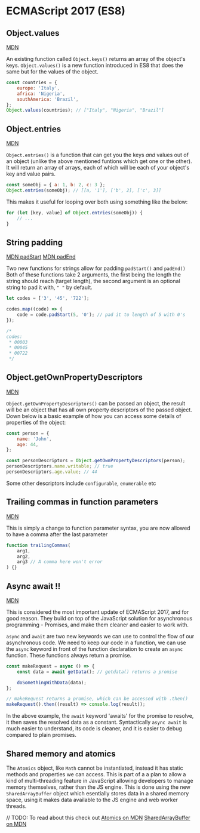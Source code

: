 # ECMAScript 2017 (ES8)

## Object.values

[MDN](https://developer.mozilla.org/en-US/docs/Web/JavaScript/Reference/Global_Objects/Object/values)

An existing function called `Object.keys()` returns an array of the object's keys. `Object.values()` is a new function introduced in ES8 that does the same but for the values of the object.

```javascript
const countries = {
    europe: 'Italy',
    africa: 'Nigeria',
    southAmerica: 'Brazil',
};
Object.values(countries); // ["Italy", "Nigeria", "Brazil"]
```

## Object.entries

[MDN](https://developer.mozilla.org/en-US/docs/Web/JavaScript/Reference/Global_Objects/Object/entries)

`Object.entries()` is a function that can get you the keys _and_ values out of an object (unlike the above mentioned funtions which get one or the other). It will return an array of arrays, each of which will be each of your object's key and value pairs.

```javascript
const someObj = { a: 1, b: 2, c: 3 };
Object.entries(someObj); // [[a, '1'], ['b', 2], ['c', 3]]
```

This makes it useful for looping over both using something like the below:

```javascript
for (let [key, value] of Object.entries(someObj)) {
    // ...
}
```

## String padding

[MDN padStart](https://developer.mozilla.org/en-US/docs/Web/JavaScript/Reference/Global_Objects/String/padStart)
[MDN padEnd](https://developer.mozilla.org/en-US/docs/Web/JavaScript/Reference/Global_Objects/String/padEnd)

Two new functions for strings allow for padding
`padStart()`
and
`padEnd()`
Both of these functions take 2 arguments, the first being the length the string should reach (target length), the second argument is an optional string to pad it with, `" "` by default.

```javascript
let codes = ['3', '45', '722'];

codes.map((code) => {
    code = code.padStart(5, '0'); // pad it to length of 5 with 0's
});

/*
codes:
 * 00003
 * 00045
 * 00722
 */
```

## Object.getOwnPropertyDescriptors

[MDN](https://developer.mozilla.org/en-US/docs/Web/JavaScript/Reference/Global_Objects/Object/getOwnPropertyDescriptors)

`Object.getOwnPropertyDescriptors()` can be passed an object, the result will be an object that has all own property descriptors of the passed object. Down below is a basic example of how you can access some details of properties of the object:

```javascript
const person = {
    name: 'John',
    age: 44,
};

const personDescriptors = Object.getOwnPropertyDescriptors(person);
personDescriptors.name.writable; // true
personDescriptors.age.value; // 44
```

Some other descriptors include `configurable`, `enumerable` etc

## Trailing commas in function parameters

[MDN](https://developer.mozilla.org/en-US/docs/Web/JavaScript/Reference/Trailing_commas)

This is simply a change to function parameter syntax, you are now allowed to have a comma after the last parameter

```javascript
function trailingCommas(
    arg1,
    arg2,
    arg3 // A comma here won't error
) {}
```

## Async await !!

[MDN](https://developer.mozilla.org/en-US/docs/Web/JavaScript/Reference/Statements/async_function)

This is considered the most important update of ECMAScript 2017, and for good reason. They build on top of the JavaScript solution for asynchronous programming - Promises, and make them cleaner and easier to work with.

`async` and `await` are two new keywords we can use to control the flow of our asynchronous code.
We need to keep our code in a function, we can use the `async` keyword in front of the function declaration to create an `async` function. These functions always return a promise.

```javascript
const makeRequest = async () => {
    const data = await getData(); // getdata() returns a promise

    doSomethingWithData(data);
};

// makeRequest returns a promise, which can be accessed with .then()
makeRequest().then((result) => console.log(result));
```

In the above example, the `await` keyword 'awaits' for the promise to resolve, it then saves the resolved data as a constant.
Syntactically `async await` is much easier to understand, its code is cleaner, and it is easier to debug compared to plain promises.

## Shared memory and atomics

The `Atomics` object, like `Math` cannot be instantiated, instead it has static methods and properties we can access. This is part of a a plan to allow a kind of multi-threading feature in JavaScript allowing developers to manage memory themselves, rather than the JS engine. This is done using the new `SharedArrayBuffer` object which esentially stores data in a shared memory space, using it makes data available to the JS engine and web worker threads.

// TODO:
To read about this check out
[Atomics on MDN](https://developer.mozilla.org/en-US/docs/Web/JavaScript/Reference/Global_Objects/Atomics)
[SharedArrayBuffer on MDN](https://developer.mozilla.org/en-US/docs/Web/JavaScript/Reference/Global_Objects/SharedArrayBuffer)
